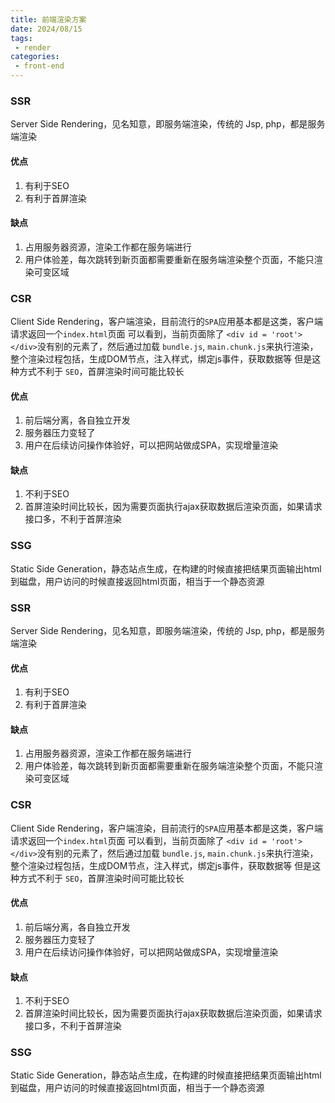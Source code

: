 ```yaml
---
title: 前端渲染方案
date: 2024/08/15
tags:
 - render
categories:
 - front-end
---
```


### SSR

Server Side Rendering，见名知意，即服务端渲染，传统的 Jsp, php，都是服务端渲染

#### 优点

1. 有利于SEO
2. 有利于首屏渲染

#### 缺点

1. 占用服务器资源，渲染工作都在服务端进行
2. 用户体验差，每次跳转到新页面都需要重新在服务端渲染整个页面，不能只渲染可变区域

### CSR 

Client Side Rendering，客户端渲染，目前流行的`SPA`应用基本都是这类，客户端请求返回一个`index.html`页面
可以看到，当前页面除了 `<div id = 'root'></div>`没有别的元素了，然后通过加载 `bundle.js`, `main.chunk.js`来执行渲染，整个渲染过程包括，生成DOM节点，注入样式，绑定js事件，获取数据等
但是这种方式不利于 `SEO`，首屏渲染时间可能比较长

#### 优点

1. 前后端分离，各自独立开发
2. 服务器压力变轻了
3. 用户在后续访问操作体验好，可以把网站做成SPA，实现增量渲染

#### 缺点

1. 不利于SEO
2. 首屏渲染时间比较长，因为需要页面执行ajax获取数据后渲染页面，如果请求接口多，不利于首屏渲染

### SSG 

Static Side Generation，静态站点生成，在构建的时候直接把结果页面输出html到磁盘，用户访问的时候直接返回html页面，相当于一个静态资源

### SSR

Server Side Rendering，见名知意，即服务端渲染，传统的 Jsp, php，都是服务端渲染

#### 优点

1. 有利于SEO
2. 有利于首屏渲染

#### 缺点

1. 占用服务器资源，渲染工作都在服务端进行
2. 用户体验差，每次跳转到新页面都需要重新在服务端渲染整个页面，不能只渲染可变区域

### CSR 

Client Side Rendering，客户端渲染，目前流行的`SPA`应用基本都是这类，客户端请求返回一个`index.html`页面
可以看到，当前页面除了 `<div id = 'root'></div>`没有别的元素了，然后通过加载 `bundle.js`, `main.chunk.js`来执行渲染，整个渲染过程包括，生成DOM节点，注入样式，绑定js事件，获取数据等
但是这种方式不利于 `SEO`，首屏渲染时间可能比较长

#### 优点

1. 前后端分离，各自独立开发
2. 服务器压力变轻了
3. 用户在后续访问操作体验好，可以把网站做成SPA，实现增量渲染

#### 缺点

1. 不利于SEO
2. 首屏渲染时间比较长，因为需要页面执行ajax获取数据后渲染页面，如果请求接口多，不利于首屏渲染

### SSG 

Static Side Generation，静态站点生成，在构建的时候直接把结果页面输出html到磁盘，用户访问的时候直接返回html页面，相当于一个静态资源